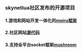 ### skynetlua社区发布的开源项目

#### 1.游戏和网站开发一体化的[meiru框架](https://github.com/skynetlua/meiru-skynet)

#### 2.社区网站[源代码](https://github.com/skynetlua/skynetlua)

#### 3.支持全平台socket框架[mushroom](https://github.com/skynetlua/mushroom)
